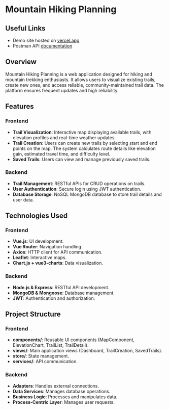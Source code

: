 # Mountain Hiking Planning

## Useful Links
- Demo site hosted on [vercel.app](https://sde-final-project.vercel.app/)
- Postman API [documentation](https://documenter.getpostman.com/view/27249390/2sAYX3phhC)

## Overview
Mountain Hiking Planning is a web application designed for hiking and mountain trekking enthusiasts. It allows users to visualize existing trails, create new ones, and access reliable, community-maintained trail data. The platform ensures frequent updates and high reliability.

## Features
### Frontend
- **Trail Visualization**: Interactive map displaying available trails, with elevation profiles and real-time weather updates.
- **Trail Creation**: Users can create new trails by selecting start and end points on the map. The system calculates route details like elevation gain, estimated travel time, and difficulty level.
- **Saved Trails**: Users can view and manage previously saved trails.

### Backend
- **Trail Management**: RESTful APIs for CRUD operations on trails.
- **User Authentication**: Secure login using JWT authentication.
- **Database Storage**: NoSQL MongoDB database to store trail details and user data.

## Technologies Used
### Frontend
- **Vue.js**: UI development.
- **Vue Router**: Navigation handling.
- **Axios**: HTTP client for API communication.
- **Leaflet**: Interactive maps.
- **Chart.js + vue3-charts**: Data visualization.

### Backend
- **Node.js & Express**: RESTful API development.
- **MongoDB & Mongoose**: Database management.
- **JWT**: Authentication and authorization.

## Project Structure
### Frontend
- **components/**: Reusable UI components (MapComponent, ElevationChart, TrailList, TrailDetail).
- **views/**: Main application views (Dashboard, TrailCreation, SavedTrails).
- **store/**: State management.
- **services/**: API communication.

### Backend
- **Adapters**: Handles external connections.  
- **Data Services**: Manages database operations.  
- **Business Logic**: Processes and manipulates data.  
- **Process-Centric Layer**: Manages user requests.
